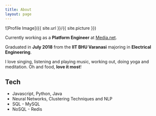 ```yaml
---
title: About
layout: page
---
```

![Profile Image]({{ site.url }}/{{ site.picture }})

<p>
Currently working as a <strong>Platform Engineer</strong> at <a href="https://www.media.net/" target="blank">Media.net</a>. 
</p>

<p>
Graduated in <strong>July 2018</strong> from the <strong>IIT BHU Varanasi</strong> majoring in <strong>Electrical Engineering</strong>.
</p>


<p>
I love singing, listening and playing music, working out, doing yoga and meditation. Oh and food, <strong>love it most</strong>!
</p>

<h2>Tech</h2>

<ul class="skill-list">
	<li>Javascript, Python, Java</li>
	<li>Neural Networks, Clustering Techniques and NLP</li>
	<li>SQL - MySQL</li>
	<li>NoSQL - Redis</li>
</ul>
